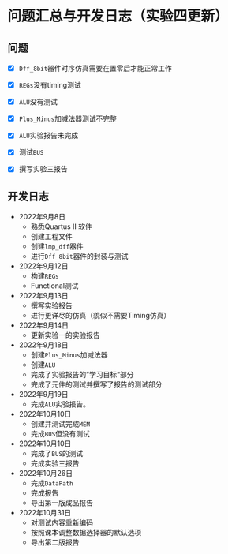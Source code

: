 # 问题汇总与开发日志（实验四更新）



## 问题

- [x] `Dff_8bit`器件时序仿真需要在置零后才能正常工作
- [x] `REGs`没有timing测试
- [x] `ALU`没有测试
- [x] `Plus_Minus`加减法器测试不完整
- [x] `ALU`实验报告未完成
- [x] 测试`BUS`
- [x] 撰写实验三报告







## 开发日志

- 2022年9月8日
  - 熟悉Quartus II 软件
  - 创建工程文件
  - 创建`lmp_dff`器件
  - 进行`Dff_8bit`器件的封装与测试
- 2022年9月12日
  - 构建`REGs`
  - Functional测试
- 2022年9月13日
  - 撰写实验报告
  - 进行更详尽的仿真（貌似不需要Timing仿真）
- 2022年9月14日
  - 更新实验一的实验报告
- 2022年9月18日
  - 创建`Plus_Minus`加减法器
  - 创建`ALU`
  - 完成了实验报告的”学习目标“部分
  - 完成了元件的测试并撰写了报告的测试部分
- 2022年9月19日
  - 完成`ALU`实验报告。
- 2022年10月10日
  - 创建并测试完成`MEM`
  - 完成`BUS`但没有测试
- 2022年10月10日
  - 完成了`BUS`的测试
  - 完成实验三报告
- 2022年10月26日
  - 完成`DataPath`
  - 完成报告
  - 导出第一版成品报告
- 2022年10月31日
  - 对测试内容重新编码
  - 按照课本调整数据选择器的默认选项
  - 导出第二版报告
